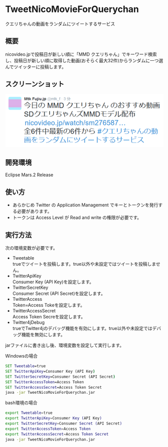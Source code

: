 # TweetNicoMovieForQuerychan
クエリちゃんの動画をランダムにツイートするサービス

## 概要
nicovideo.jpで投稿日が新しい順に「MMD クエリちゃん」でキーワード検索し、投稿日が新しい順に取得した動画(おそらく最大32件)からランダムに一つ選んでツイッターに投稿します。


## スクリーンショット
![スクリーンショット](https://github.com/mtk-f/TweetNicoMovieForQuerychan/blob/master/TweetNicoMovieForQuerychan.png)

## 開発環境
Eclipse Mars.2 Release

## 使い方
* あらかじめ Twitter の Application Management でキーとトークンを発行する必要があります。
* トークンは Access Level が  Read and write の権限が必要です。

## 実行方法
次の環境変数が必要です。
* Tweetable  
 trueでツイートを投稿します。true以外や未設定ではツイートを投稿しません。
* TwitterApiKey  
Consumer Key (API Key)を設定します。
* TwitterSecretKey  
Consumer Secret (API Secret)を設定します。
* TwitterAccess  
Token=Access Tokeを設定します。
* TwitterAccessSecret  
Access Token Secreを設定します。
* Twitter4jDebug  
trueでTwitter4jのデバッグ機能を有効にします。true以外や未設定ではデバッグ機能を無効にします。


jarファイルに書き出し後、環境変数を設定して実行します。  

Windowsの場合
````bat
SET Tweetable=true
SET TwitterApiKey=Consumer Key (API Key)
SET TwitterSecretKey=Consumer Secret (API Secret)
SET TwitterAccessToken=Access Token
SET TwitterAccessSecret=Access Token Secret
java -jar TweetNicoMovieForQuerychan.jar
````

bash環境の場合
````bash
export Tweetable=true
export TwitterApiKey=Consumer Key (API Key)
export TwitterSecretKey=Consumer Secret (API Secret)
export TwitterAccessToken=Access Token
export TwitterAccessSecret=Access Token Secret
java -jar TweetNicoMovieForQuerychan.jar
````
